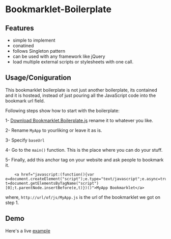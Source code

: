 Bookmarklet-Boilerplate
=======================
Features
--------
- simple to implement
- conatined
- follows Singleton pattern
- can be used with any framework like jQuery
- load multiple external scripts or stylesheets with one call.


Usage/Coniguration
------------------
This bookmarklet boilerplate is not just another boilerplate, its contained and it is hostead, instead of just pouring all the JavaScript code into the bookmark url field.

Following steps show how to start with the boilerplate:

1- [Download Bookmarklet.Boilerplate.js](https://github.com/JeyKeu/Bookmarklet-Boilerplate/blob/master/src/Bookmarklet.Boilerplate.js) rename it to whatever you like.

2- Rename `MyApp` to yourliking or leave it as is.

3- Specify `baseUrl`

4- Go to the `main()` function.
This is the place where you can do your stuff. 

5- Finally, add this anchor tag on your website and ask people to bookmark it.

        <a href="javascript:(function(){var e=document.createElement("script");e.type="text/javascript";e.async=true;e.src="http://url/of/js/MyApp.js";var t=document.getElementsByTagName("script")[0];t.parentNode.insertBefore(e,t)})()">MyApp Bookmarklet</a>

where, `http://url/of/js/MyApp.js` is the url of the bookmarklet we got on step 1.

Demo
----

Here's a live [example](http://projects.junaidbaloch.com/songspk_player/)


